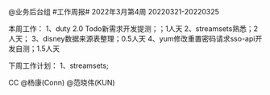 @业务后台组 #工作周报#
2022年3月第4周 20220321-20220325

本周工作：
1、duty 2.0 Todo新需求开发提测；；1人天
2、streamsets熟悉；2人天；
3、disney数据来源表整理；0.5人天
4、yum修改重置密码请求sso-api开发自测；1.5人天

下周工作计划：
1、streamsets;

CC @杨康(Conn) @范晓伟(KUN)